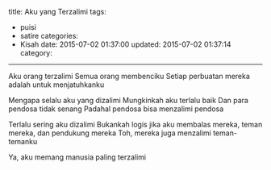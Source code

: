 title: Aku yang Terzalimi
tags:
  - puisi
  - satire
categories:
  - Kisah
date: 2015-07-02 01:37:00
updated: 2015-07-02 01:37:14
category:
---
Aku orang terzalimi
Semua orang membenciku
Setiap perbuatan mereka
adalah untuk menjatuhkanku<!--more-->

Mengapa selalu aku yang dizalimi
Mungkinkah aku terlalu baik
Dan para pendosa tidak senang
Padahal pendosa bisa menzalimi pendosa

Terlalu sering aku dizalimi
Bukankah logis jika aku membalas
mereka, teman mereka, dan pendukung mereka
Toh, mereka juga menzalimi teman-temanku

Ya, aku memang manusia paling terzalimi